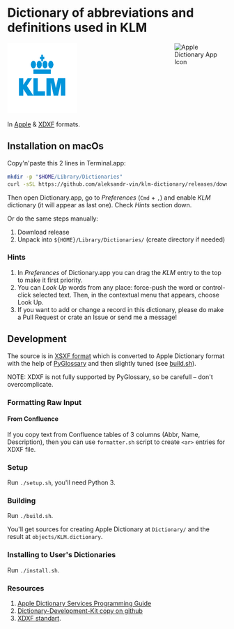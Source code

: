# Dictionary of abbreviations and definitions used in KLM

<img src="kl_logo.svg" alt="KLM logo" height="160" width="160"> <img src="https://help.apple.com/assets/5FF90E6668704A53E560B9A4/5FF90E6668704A53E560B9AB/en_US/77986bc84bd62f37a5d26feae626d428.png" align="right" alt="Apple Dictionary App Icon" height="120" width="120" originalimagename="SharedArt/AppIconTopic_Dictionary.png">

In [Apple](https://support.apple.com/en-gu/guide/dictionary/welcome/mac) &
[XDXF](https://github.com/soshial/xdxf_makedict/tree/master/format_standard) formats.

## Installation on macOs

Copy'n'paste this 2 lines in Terminal.app:

```sh
mkdir -p "$HOME/Library/Dictionaries"
curl -sSL https://github.com/aleksandr-vin/klm-dictionary/releases/download/v.1/KLM.dictionary.zip | bsdtar -xvf- -C "$HOME/Library/Dictionaries"
```

Then open Dictionary.app, go to _Preferences_ (`Cmd` + `,`) and enable _KLM_ dictionary (it will appear as last one). Check _Hints_ section down.

Or do the same steps manually:

1. Download release
2. Unpack into `${HOME}/Library/Dictionaries/` (create directory if needed)

### Hints

1. In _Preferences_ of Dictionary.app you can drag the _KLM_ entry to the top to make it first priority.
2. You can _Look Up_ words from any place: force-push the word or control-click selected text. Then, in the contextual
   menu that appears, choose Look Up.
3. If you want to add or change a record in this dictionary, please do make a Pull Request or crate an Issue or send me a message!

## Development

The source is in [XSXF format](https://github.com/soshial/xdxf_makedict/tree/master/format_standard) which is converted to
Apple Dictionary format with the help of [PyGlossary](https://github.com/ilius/pyglossary) and then slightly tuned
(see [build.sh](build.sh)).

NOTE: XDXF is not fully supported by PyGlossary, so be carefull – don't overcomplicate.

### Formatting Raw Input

#### From Confluence

If you copy text from Confluence tables of 3 columns (Abbr, Name, Description), then you can use `formatter.sh` script to
create `<ar>` entries for XDXF file.

### Setup

Run `./setup.sh`, you'll need Python 3.

### Building

Run `./build.sh`.

You'll get sources for creating Apple Dictionary at `Dictionary/` and the result at `objects/KLM.dictionary`.

### Installing to User's Dictionaries

Run `./install.sh`.

### Resources

1. [Apple Dictionary Services Programming Guide](https://developer.apple.com/library/archive/documentation/UserExperience/Conceptual/DictionaryServicesProgGuide/prepare/prepare.html)
2. [Dictionary-Development-Kit copy on github](https://github.com/SebastianSzturo/Dictionary-Development-Kit)
3. [XDXF standart](https://github.com/soshial/xdxf_makedict/tree/master/format_standard).

